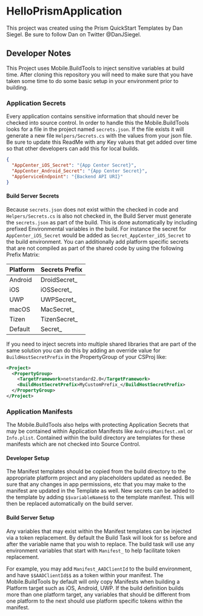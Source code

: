 # HelloPrismApplication

This project was created using the Prism QuickStart Templates by Dan Siegel. Be sure
to follow Dan on Twitter @DanJSiegel.

## Developer Notes

This Project uses Mobile.BuildTools to inject sensitive variables at build time. 
After cloning this repository you will need to make sure that you have taken some
time to do some basic setup in your environment prior to building.

### Application Secrets

Every application contains sensitive information that should never be checked into
source control. In order to handle this the Mobile.BuildTools looks for a file in
the project named `secrets.json`. If the file exists it will generate a new file
`Helpers/Secrets.cs` with the values from your json file. Be sure to update this ReadMe
with any Key values that get added over time so that other developers can add this
for local builds.

```json
{
  "AppCenter_iOS_Secret": "{App Center Secret}",
  "AppCenter_Android_Secret": "{App Center Secret}",
  "AppServiceEndpoint": "{Backend API URI}"
}
```

#### Build Server Secrets

Because `secrets.json` does not exist within the checked in code and `Helpers/Secrets.cs`
is also not checked in, the Build Server must generate the `secrets.json` as part of the 
build. This is done automatically by including prefixed Environmental variables in the 
build. For instance the secret for `AppCenter_iOS_Secret` would be added as
`Secret_AppCenter_iOS_Secret` to the build environment. You can additionally add 
platform specific secrets that are not compiled as part of the shared code by using
the following Prefix Matrix:

| Platform | Secrets Prefix |
| -------- | -------------- |
| Android | DroidSecret_ |
| iOS | iOSSecret_ |
| UWP | UWPSecret_ |
| macOS | MacSecret_ |
| Tizen | TizenSecret_ |
| Default | Secret_ |

If you need to inject secrets into multiple shared libraries that are part of the same 
solution you can do this by adding an override value for `BuildHostSecretPrefix` in
the PropertyGroup of your CSProj like:

```xml
<Project>
  <PropertyGroup>
    <TargetFramework>netstandard2.0</TargetFramework>
    <BuildHostSecretPrefix>MyCustomPrefix_</BuildHostSecretPrefix>
  </PropertyGroup>
</Project>
```

### Application Manifests

The Mobile.BuildTools also helps with protecting Application Secrets that may be
contained within Application Manifests like `AndroidManifest.xml` or `Info.plist`.
Contained within the build directory are templates for these manifests which are
not checked into Source Control.

#### Developer Setup

The Manifest templates should be copied from the build directory to the appropriate
platform project and any placeholders updated as needed. Be sure that any changes
in app permissions, etc that you may make to the manifest are updated in the Template
as well. New secrets can be added to the template by adding `$$variableName$$` to
the template manifest. This will then be replaced automatically on the build server.

#### Build Server Setup

Any variables that may exist within the Manifest templates can be injected via a
token replacement. By default the Build Task will look for `$$` before and after 
the variable name that you wish to replace. The build task will use any environment
variables that start with `Manifest_` to help facilitate token replacement.

For example, you may add `Manifest_AADClientId` to the build environment, and have
`$$AADClientId$$` as a token within your manifest. The Mobile.BuildTools by default
will only copy Manifests when building a Platform target such as iOS, Android, UWP.
If the build definition builds more than one platform target, any variables that 
should be different from one platform to the next should use platform specific
tokens within the manifest.